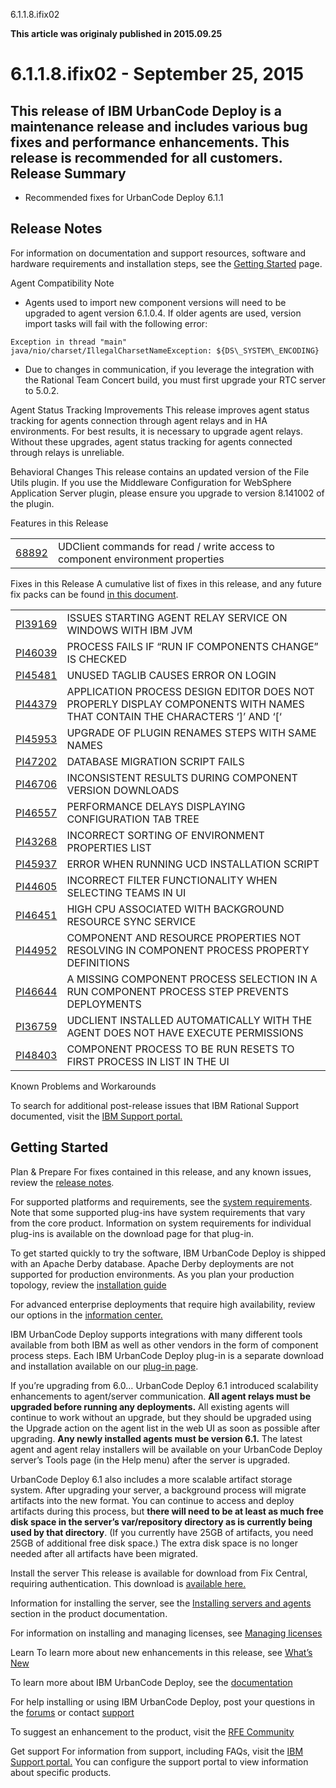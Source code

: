 





6.1.1.8.ifix02

**This article was originaly published in 2015.09.25**


6.1.1.8.ifix02 - September 25, 2015
===================================





This release of IBM UrbanCode Deploy is a maintenance release and includes various bug fixes and performance enhancements. This release is recommended for all customers.
Release Summary
---------------

  
* Recommended fixes for UrbanCode Deploy 6.1.1

Release Notes
-------------

  

For information on documentation and support resources, software and hardware requirements and installation steps, see the [Getting Started](../getting-started) page.





Agent Compatibility Note
* Agents used to import new component versions will need to be upgraded to agent version 6.1.0.4. If older agents are used, version import tasks will fail with the following error:

```
Exception in thread "main" java/nio/charset/IllegalCharsetNameException: ${DS\_SYSTEM\_ENCODING}
```
* Due to changes in communication, if you leverage the integration with the Rational Team Concert build, you must first upgrade your RTC server to 5.0.2.





Agent Status Tracking Improvements
This release improves agent status tracking for agents connection through agent relays and in HA environments. For best results, it is necessary to upgrade agent relays. Without these upgrades, agent status tracking for agents connected through relays is unreliable.





Behavioral Changes
This release contains an updated version of the File Utils plugin. If you use the Middleware Configuration for WebSphere Application Server plugin, please ensure you upgrade to version 8.141002 of the plugin.





Features in this Release


|  |  |
| --- | --- |
| [68892](http://www.ibm.com/developerworks/rfe/execute?use_case=viewRfe&CR_ID=68892) | UDClient commands for read / write access to component environment properties |





Fixes in this Release
A cumulative list of fixes in this release, and any future fix packs can be found [in this document](http://www-01.ibm.com/support/docview.wss?uid=swg27038759).




|  |  |
| --- | --- |
| [PI39169](http://www.ibm.com/support/docview.wss?uid=swg1PI39169) | ISSUES STARTING AGENT RELAY SERVICE ON WINDOWS WITH IBM JVM |
| [PI46039](http://www.ibm.com/support/docview.wss?uid=swg1PI46039) | PROCESS FAILS IF “RUN IF COMPONENTS CHANGE” IS CHECKED |
| [PI45481](http://www.ibm.com/support/docview.wss?uid=swg1PI45481) | UNUSED TAGLIB CAUSES ERROR ON LOGIN |
| [PI44379](http://www.ibm.com/support/docview.wss?uid=swg1PI44379) | APPLICATION PROCESS DESIGN EDITOR DOES NOT PROPERLY DISPLAY COMPONENTS WITH NAMES THAT CONTAIN THE CHARACTERS ‘]’ AND ‘[‘ |
| [PI45953](http://www.ibm.com/support/docview.wss?uid=swg1PI45953) | UPGRADE OF PLUGIN RENAMES STEPS WITH SAME NAMES |
| [PI47202](http://www.ibm.com/support/docview.wss?uid=swg1PI47202) | DATABASE MIGRATION SCRIPT FAILS |
| [PI46706](http://www.ibm.com/support/docview.wss?uid=swg1PI46706) | INCONSISTENT RESULTS DURING COMPONENT VERSION DOWNLOADS |
| [PI46557](http://www.ibm.com/support/docview.wss?uid=swg1PI46557) | PERFORMANCE DELAYS DISPLAYING CONFIGURATION TAB TREE |
| [PI43268](http://www.ibm.com/support/docview.wss?uid=swg1PI43268) | INCORRECT SORTING OF ENVIRONMENT PROPERTIES LIST |
| [PI45937](http://www.ibm.com/support/docview.wss?uid=swg1PI45937) | ERROR WHEN RUNNING UCD INSTALLATION SCRIPT |
| [PI44605](http://www.ibm.com/support/docview.wss?uid=swg1PI44605) | INCORRECT FILTER FUNCTIONALITY WHEN SELECTING TEAMS IN UI |
| [PI46451](http://www.ibm.com/support/docview.wss?uid=swg1PI46451) | HIGH CPU ASSOCIATED WITH BACKGROUND RESOURCE SYNC SERVICE |
| [PI44952](http://www.ibm.com/support/docview.wss?uid=swg1PI44952) | COMPONENT AND RESOURCE PROPERTIES NOT RESOLVING IN COMPONENT PROCESS PROPERTY DEFINITIONS |
| [PI46644](http://www.ibm.com/support/docview.wss?uid=swg1PI46644) | A MISSING COMPONENT PROCESS SELECTION IN A RUN COMPONENT PROCESS STEP PREVENTS DEPLOYMENTS |
| [PI36759](http://www.ibm.com/support/docview.wss?uid=swg1PI36759) | UDCLIENT INSTALLED AUTOMATICALLY WITH THE AGENT DOES NOT HAVE EXECUTE PERMISSIONS |
| [PI48403](http://www.ibm.com/support/docview.wss?uid=swg1PI48403) | COMPONENT PROCESS TO BE RUN RESETS TO FIRST PROCESS IN LIST IN THE UI |





Known Problems and Workarounds

To search for additional post-release issues that IBM Rational Support documented, visit the [IBM Support portal.](https://www-947.ibm.com/support/entry/myportal/support?brandind=Rational)

Getting Started
---------------

  

Plan & Prepare
For fixes contained in this release, and any known issues, review the [release notes](../release-notes).


For supported platforms and requirements, see the [system requirements](http://www-01.ibm.com/support/docview.wss?uid=swg27038801). Note that some supported plug-ins have system requirements that vary from the core product. Information on system requirements for individual plug-ins is available on the download page for that plug-in.


To get started quickly to try the software, IBM UrbanCode Deploy is shipped with an Apache Derby database. Apache Derby deployments are not supported for production environments. As you plan your production topology, review the [installation guide](https://www.ibm.com/docs/en/urbancode-deploy/7.2.3?topic=installing)


For advanced enterprise deployments that require high availability, review our options in the [information center.](http://www-01.ibm.com/support/knowledgecenter/SS4GSP_6.1.1)


IBM UrbanCode Deploy supports integrations with many different tools available from both IBM as well as other vendors in the form of component process steps. Each IBM UrbanCode Deploy plug-in is a separate download and installation available on our [plug-in page](https://urbancode.github.io/IBM-UCx-PLUGIN-DOCS/UCD).





If you’re upgrading from 6.0…
UrbanCode Deploy 6.1 introduced scalability enhancements to agent/server communication. **All agent relays must be upgraded before running any deployments.** All existing agents will continue to work without an upgrade, but they should be upgraded using the Upgrade action on the agent list in the web UI as soon as possible after upgrading. **Any newly installed agents must be version 6.1.** The latest agent and agent relay installers will be available on your UrbanCode Deploy server’s Tools page (in the Help menu) after the server is upgraded.


UrbanCode Deploy 6.1 also includes a more scalable artifact storage system. After upgrading your server, a background process will migrate artifacts into the new format. You can continue to access and deploy artifacts during this process, but **there will need to be at least as much free disk space in the server’s var/repository directory as is currently being used by that directory**. (If you currently have 25GB of artifacts, you need 25GB of additional free disk space.) The extra disk space is no longer needed after all artifacts have been migrated.




Install the server
This release is available for download from Fix Central, requiring authentication. This download is [available here.](http://www.ibm.com/support/fixcentral/swg/quickorder?parent=ibm~Rational&product=ibm/Rational/IBM+UrbanCode+Deploy&release=6.1.1.0&platform=All&function=all&source=fc)


Information for installing the server, see the [Installing servers and agents](https://www.ibm.com/docs/en/urbancode-deploy/7.2.3?topic=installing) section in the product documentation.


For information on installing and managing licenses, see [Managing licenses](http://www-01.ibm.com/support/knowledgecenter/SS4GSP_6.1.1/com.ibm.udeploy.install.doc/topics/licenseManage.html)



Learn
To learn more about new enhancements in this release, see [What’s New](..) 


To learn more about IBM UrbanCode Deploy, see the  [documentation](http://www-01.ibm.com/support/knowledgecenter/SS4GSP_6.1.1)


For help installing or using IBM UrbanCode Deploy, post your questions in the [forums](https://developer.ibm.com/answers?community=urbancode) or contact  [support](http://www-947.ibm.com/support/entry/portal/support?brandind=Rational)


To suggest an enhancement to the product, visit the [RFE Community](http://www.ibm.com/developerworks/rfe/execute?use_case=submitRfe)





Get support
For information from support, including FAQs, visit the [IBM Support portal.](http://www-947.ibm.com/support/entry/portal/support?brandind=Rational) You can configure the support portal to view information about specific products.








